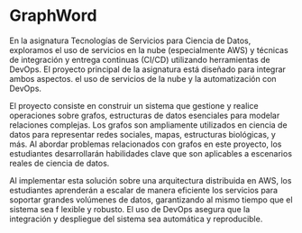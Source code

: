 # GraphWord

En la asignatura Tecnologías de Servicios para Ciencia de Datos, exploramos el uso de servicios en la nube (especialmente AWS) y técnicas de integración y entrega continuas (CI/CD) utilizando herramientas de DevOps. El proyecto principal de la asignatura está diseñado para integrar ambos aspectos. el uso de servicios de la nube y la automatización con DevOps.

El proyecto consiste en construir un sistema que gestione y realice operaciones sobre grafos, estructuras de datos esenciales para modelar relaciones complejas. Los grafos son ampliamente utilizados en ciencia de datos para representar redes sociales, mapas, estructuras biológicas, y más. Al abordar problemas relacionados con grafos en este proyecto, los estudiantes desarrollarán habilidades clave que son aplicables a escenarios reales de ciencia de datos.

Al implementar esta solución sobre una arquitectura distribuida en AWS, los estudiantes aprenderán a escalar de manera eficiente los servicios para soportar grandes volúmenes de datos, garantizando al mismo tiempo que el sistema sea f lexible y robusto. El uso de DevOps asegura que la integración y despliegue del sistema sea automática y reproducible. 
